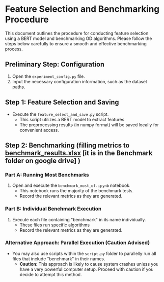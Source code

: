 # Feature Selection and Benchmarking Procedure

This document outlines the procedure for conducting feature selection using a BERT model and benchmarking OD algorithms. Please follow the steps below carefully to ensure a smooth and effective benchmarking process.

## Preliminary Step: Configuration

1. Open the `experiment_config.py` file.
2. Input the necessary configuration information, such as the dataset paths.

## Step 1: Feature Selection and Saving

- Execute the `feature_select_and_save.py` script.
  - This script utilizes a BERT model to extract features.
  - The preprocessing results (in numpy format) will be saved locally for convenient access.

## Step 2: Benchmarking (filling metrics to [benchmark_results.xlsx](https://docs.google.com/spreadsheets/d/1P3UkHfzzvQmNRUmXpmXqhPpo5l1zCjTj/edit?usp=sharing&ouid=118152924941030920870&rtpof=true&sd=true) [it is in the Benchmark folder on google drive] )

### Part A: Running Most Benchmarks

1. Open and execute the `benchmark_most_of.ipynb` notebook.
   - This notebook runs the majority of the benchmark tests.
   - Record the relevant metrics as they are generated.

### Part B: Individual Benchmark Execution

1. Execute each file containing "benchmark" in its name individually.
   - These files run specific algorithms 
   - Record the relevant metrics as they are generated.

### Alternative Approach: Parallel Execution (Caution Advised)

- You may also use scripts within the `script.py` folder to parallelly run all files that include "benchmark" in their names.
  - **Caution**: This approach is likely to cause system crashes unless you have a very powerful computer setup. Proceed with caution if you decide to attempt this method.


